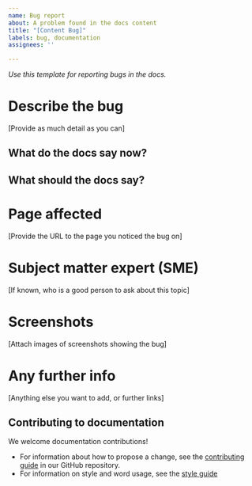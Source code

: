```yaml
---
name: Bug report
about: A problem found in the docs content
title: "[Content Bug]"
labels: bug, documentation
assignees: ''

---
```


_Use this template for reporting bugs in the docs._

# Describe the bug

[Provide as much detail as you can]

## What do the docs say now?

## What should the docs say?

# Page affected

[Provide the URL to the page you noticed the bug on]

# Subject matter expert (SME)

[If known, who is a good person to ask about this topic]

# Screenshots

[Attach images of screenshots showing the bug]

# Any further info

[Anything else you want to add, or further links]

## Contributing to documentation

We welcome documentation contributions!

*   For information about how to propose a change, see the [contributing guide](https://github.com/timescale/docs/blob/latest/CONTRIBUTING.md) in our GitHub repository.
*   For information on style and word usage, see the [style guide](https://docs.timescale.com/timescaledb/latest/contribute-to-docs)
